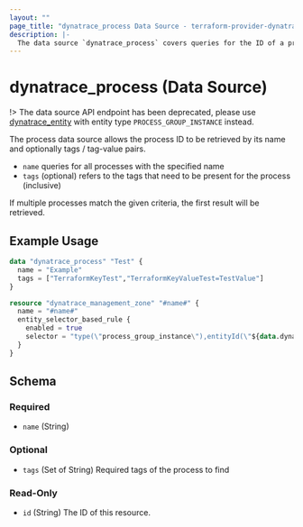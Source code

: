 ```yaml
---
layout: ""
page_title: "dynatrace_process Data Source - terraform-provider-dynatrace"
description: |-
  The data source `dynatrace_process` covers queries for the ID of a process based on name and tags / tag-value pairs
---
```


# dynatrace_process (Data Source)

!> The data source API endpoint has been deprecated, please use [dynatrace_entity](https://registry.terraform.io/providers/dynatrace-oss/dynatrace/latest/docs/data-sources/entity) with entity type `PROCESS_GROUP_INSTANCE` instead.

The process data source allows the process ID to be retrieved by its name and optionally tags / tag-value pairs.

- `name` queries for all processes with the specified name
- `tags` (optional) refers to the tags that need to be present for the process (inclusive)

If multiple processes match the given criteria, the first result will be retrieved.

## Example Usage

```terraform
data "dynatrace_process" "Test" {
  name = "Example"
  tags = ["TerraformKeyTest","TerraformKeyValueTest=TestValue"]
}

resource "dynatrace_management_zone" "#name#" {
  name = "#name#" 
  entity_selector_based_rule {
    enabled = true 
    selector = "type(\"process_group_instance\"),entityId(\"${data.dynatrace_process.Test.id}\")"
  }
}
```

<!-- schema generated by tfplugindocs -->
## Schema

### Required

- `name` (String)

### Optional

- `tags` (Set of String) Required tags of the process to find

### Read-Only

- `id` (String) The ID of this resource.